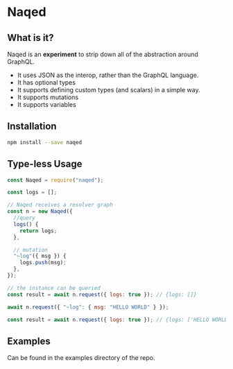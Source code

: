 # Naqed

## What is it?

Naqed is an **experiment** to strip down all of the abstraction around GraphQL.

- It uses JSON as the interop, rather than the GraphQL language.
- It has optional types
- It supports defining custom types (and scalars) in a simple way.
- It supports mutations
- It supports variables

## Installation

```bash
npm install --save naqed
```

## Type-less Usage

```js
const Naqed = require("naqed");

const logs = [];

// Naqed receives a resolver graph
const n = new Naqed({
  //query
  logs() {
    return logs;
  },

  // mutation
  "~log"({ msg }) {
    logs.push(msg);
  },
});

// the instance can be queried
const result = await n.request({ logs: true }); // {logs: []}

await n.request({ "~log": { msg: "HELLO WORLD" } });

const result = await n.request({ logs: true }); // {logs: ['HELLO WORLD']}
```

## Examples

Can be found in the examples directory of the repo.
